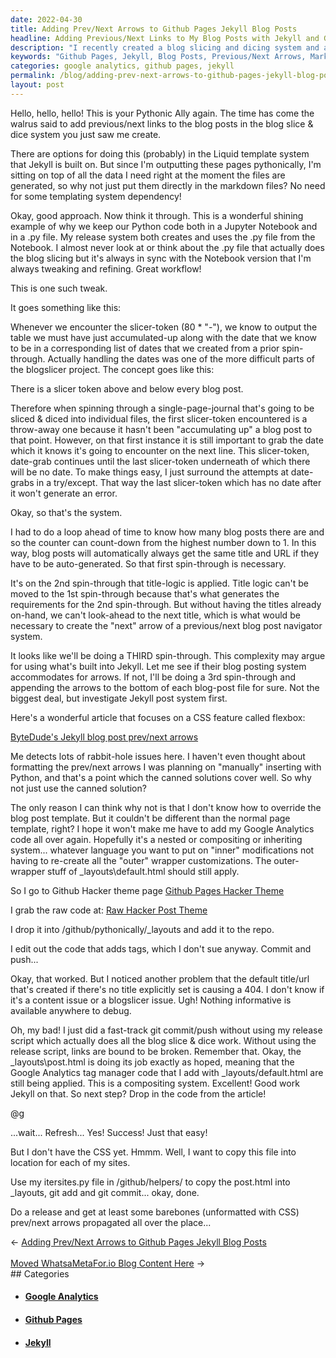 ```yaml
---
date: 2022-04-30
title: Adding Prev/Next Arrows to Github Pages Jekyll Blog Posts
headline: Adding Previous/Next Links to My Blog Posts with Jekyll and Github Pages
description: "I recently created a blog slicing and dicing system and am adding previous/next links to my blog posts. To do this, I'm directly inserting them into the markdown files and using Github Pages Hacker Theme page to grab the raw code for the post.html file. I checked to make sure Google Analytics tag manager code was still being applied and copied the post.html file into the `_layouts` folder of each of my sites. Come read more about my blog slicing and dicing system!"
keywords: "Github Pages, Jekyll, Blog Posts, Previous/Next Arrows, Markdown, Hacker Theme page, Raw Code, `_layouts` folder, Google Analytics, Tag Manager, 404 Issue, Release Script"
categories: google analytics, github pages, jekyll
permalink: /blog/adding-prev-next-arrows-to-github-pages-jekyll-blog-posts/
layout: post
---
```



Hello, hello, hello! This is your Pythonic Ally again. The time has come the
walrus said to add previous/next links to the blog posts in the blog slice &
dice system you just saw me create.

There are options for doing this (probably) in the Liquid template system that
Jekyll is built on. But since I'm outputting these pages pythonically, I'm
sitting on top of all the data I need right at the moment the files are
generated, so why not just put them directly in the markdown files? No need for
some templating system dependency!

Okay, good approach. Now think it through. This is a wonderful shining example
of why we keep our Python code both in a Jupyter Notebook and in a .py file. My
release system both creates and uses the .py file from the Notebook. I almost
never look at or think about the .py file that actually does the blog slicing
but it's always in sync with the Notebook version that I'm always tweaking and
refining. Great workflow!

This is one such tweak.

It goes something like this:

Whenever we encounter the slicer-token (80 * "-"), we know to output the table
we must have just accumulated-up along with the date that we know to be in a
corresponding list of dates that we created from a prior spin-through. Actually
handling the dates was one of the more difficult parts of the blogslicer
project. The concept goes like this:

There is a slicer token above and below every blog post.

Therefore when spinning through a single-page-journal that's going to be sliced
& diced into individual files, the first slicer-token encountered is a
throw-away one because it hasn't been "accumulating up" a blog post to that
point. However, on that first instance it is still important to grab the date
which it knows it's going to encounter on the next line. This slicer-token,
date-grab continues until the last slicer-token underneath of which there will
be no date. To make things easy, I just surround the attempts at date-grabs in
a try/except. That way the last slicer-token which has no date after it won't
generate an error.

Okay, so that's the system.

I had to do a loop ahead of time to know how many blog posts there are and so
the counter can count-down from the highest number down to 1. In this way, blog
posts will automatically always get the same title and URL if they have to be
auto-generated. So that first spin-through is necessary.

It's on the 2nd spin-through that title-logic is applied. Title logic can't be
moved to the 1st spin-through because that's what generates the requirements
for the 2nd spin-through. But without having the titles already on-hand, we
can't look-ahead to the next title, which is what would be necessary to create
the "next" arrow of a previous/next blog post navigator system.

It looks like we'll be doing a THIRD spin-through. This complexity may argue
for using what's built into Jekyll. Let me see if their blog posting system
accommodates for arrows. If not, I'll be doing a 3rd spin-through and appending
the arrows to the bottom of each blog-post file for sure. Not the biggest deal,
but investigate Jekyll post system first.

Here's a wonderful article that focuses on a CSS feature called flexbox:

[ByteDude's Jekyll blog post prev/next arrows](https://www.bytedude.com/jekyll-previous-and-next-posts/)

Me detects lots of rabbit-hole issues here. I haven't even thought about
formatting the prev/next arrows I was planning on "manually" inserting with
Python, and that's a point which the canned solutions cover well. So why not
just use the canned solution?

The only reason I can think why not is that I don't know how to override the
blog post template. But it couldn't be different than the normal page template,
right? I hope it won't make me have to add my Google Analytics code all over
again. Hopefully it's a nested or compositing or inheriting system... whatever
language you want to put on "inner" modifications not having to re-create all
the "outer" wrapper customizations. The outer-wrapper stuff of
\_layouts\default.html should still apply.

So I go to Github Hacker theme page [Github Pages Hacker Theme](https://github.com/pages-themes/hacker)

I grab the raw code at: [Raw Hacker Post Theme](https://raw.githubusercontent.com/pages-themes/hacker/master/_layouts/post.html)

I drop it into /github/pythonically/\_layouts and add it to the repo.

I edit out the code that adds tags, which I don't sue anyway. Commit and
push...

Okay, that worked. But I noticed another problem that the default title/url
that's created if there's no title explicitly set is causing a 404. I don't
know if it's a content issue or a blogslicer issue. Ugh! Nothing informative is
available anywhere to debug.

Oh, my bad! I just did a fast-track git commit/push without using my release
script which actually does all the blog slice & dice work. Without using the
release script, links are bound to be broken. Remember that. Okay, the
\_layouts\post.html is doing its job exactly as hoped, meaning that the Google
Analytics tag manager code that I add with \_layouts/default.html are still
being applied. This is a compositing system. Excellent! Good work Jekyll on
that. So next step? Drop in the code from the article!

@g

...wait... Refresh... Yes! Success! Just that easy!

But I don't have the CSS yet. Hmmm. Well, I want to copy this file into
location for each of my sites.

Use my itersites.py file in /github/helpers/ to copy the post.html into
\_layouts, git add and git commit... okay, done.

Do a release and get at least some barebones (unformatted with CSS) prev/next
arrows propagated all over the place...


<div class="post-nav"><div class="post-nav-prev"><span class="arrow">&larr;&nbsp;</span><a href="/blog/adding-prev-next-arrows-to-github-pages-jekyll-blog-posts">Adding Prev/Next Arrows to Github Pages Jekyll Blog Posts</a></div> &nbsp; <div class="post-nav-next"><a href="/blog/moved-whatsametafor-io-blog-content-here">Moved WhatsaMetaFor.io Blog Content Here</a><span class="arrow">&nbsp;&rarr;</span></div></div>
## Categories

<ul>
<li><h4><a href='/google-analytics/'>Google Analytics</a></h4></li>
<li><h4><a href='/github-pages/'>Github Pages</a></h4></li>
<li><h4><a href='/jekyll/'>Jekyll</a></h4></li></ul>
